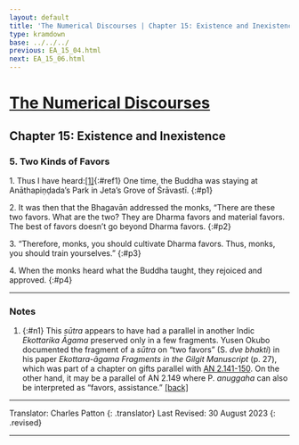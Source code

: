 ```yaml
---
layout: default
title: 'The Numerical Discourses | Chapter 15: Existence and Inexistence | 5. Two Kinds of Favors'
type: kramdown
base: ../../../
previous: EA_15_04.html
next: EA_15_06.html
---
```


# [The Numerical Discourses](../index.html)
## Chapter 15: Existence and Inexistence
### 5. Two Kinds of Favors

1\. Thus I have heard:[\[1\]](#n1){:#ref1} One time, the Buddha was staying at Anāthapiṇḍada’s Park in Jeta’s Grove of Śrāvastī.
{:#p1}

2\. It was then that the Bhagavān addressed the monks, “There are these two favors. What are the two? They are Dharma favors and material favors. The best of favors doesn’t go beyond Dharma favors.
{:#p2}

3\. “Therefore, monks, you should cultivate Dharma favors. Thus, monks, you should train yourselves.”
{:#p3}

4\. When the monks heard what the Buddha taught, they rejoiced and approved.
{:#p4}

---

### Notes

1. {:#n1} This <em>sūtra</em> appears to have had a parallel in another Indic <em>Ekottarika Āgama</em> preserved only in a few fragments. Yusen Okubo documented the fragment of a <em>sūtra</em> on “two favors” (S. <em>dve bhakti</em>) in his paper <em>Ekottara-āgama Fragments in the Gilgit Manuscript</em> (p. 27), which was part of a chapter on gifts parallel with <a href="https://suttacentral.net/an2.141-150/en/sujato" target="_blank">AN 2.141-150</a>. On the other hand, it may be a parallel of AN 2.149 where P. <em>anuggaha</em> can also be interpreted as “favors, assistance.” [\[back\]](#ref1)

---

Translator: Charles Patton
{: .translator}
Last Revised: 30 August 2023
{: .revised}

---